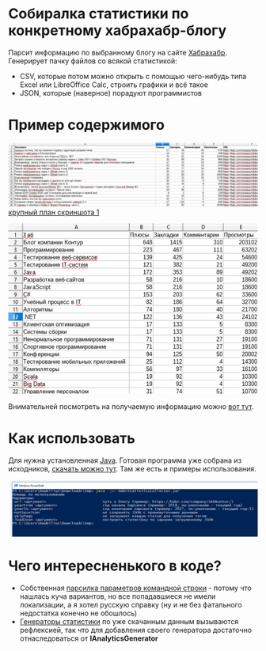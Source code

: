 # Собиралка статистики по конкретному хабрахабр-блогу

Парсит информацию по выбранному блогу на сайте [Хабрахабр](https://habr.com/). Генерирует пачку файлов со всякой статистикой:
* CSV, которые потом можно открыть с помощью чего-нибудь типа Excel или LibreOffice Calc, строить графики и всё такое
* JSON, которые (наверное) порадуют программистов

# Пример содержимого

![скриншот 1](readme_pics/pic1.png)
[крупный план скриншота 1](https://raw.githubusercontent.com/Newbilius/HabrStatisticCollector/master/readme_pics/pic1.png)

![скриншот 2](readme_pics/pic2.png)

Внимательней посмотреть на получаемую информацию можно [вот тут](exampleData).

# Как использовать

Для нужна установленная [Java](https://www.oracle.com/technetwork/java/javase/downloads/index.html).
Готовая программа уже собрана из исходников, [скачать можно тут](https://github.com/Newbilius/HabrStatisticCollector/releases).
Там же есть и примеры использования.

![скриншот 2](readme_pics/pic3.png)

# Чего интересненького в коде?

* Собственная [парсилка параметров командной строки](src/main/java/com/newbilius/HabrStatisticCollector/CommandLineParser) - потому что нашлась куча вариантов, но все попадавшиеся не имели локализации, а я хотел русскую справку (ну и не без фатального недостатка конечно не обошлось)
* [Генераторы статистики](src/main/java/com/newbilius/HabrStatisticCollector/AnalyticsGenerators) по уже скачанным данным вызываются рефлексией, так что для добавления своего генератора достаточно отнаследоваться от **IAnalyticsGenerator**
